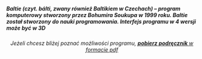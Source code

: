 <h5> Baltie (czyt. bálti, zwany również Baltikiem w Czechach) – program komputerowy stworzony przez Bohumira Soukupa w 1999 roku. Baltie został stworzony do nauki programowania. Interfejs programu w 4 wersji może być w 3D </h5>

<h6 align="center"> Jeżeli chcesz bliżej poznać możliwości programu, <b><a href="http://www.wodip.opole.pl/baltie/baltie35xpodrecznik.pdf"> pobierz podręcznik </b>  w formacie pdf </h6>

